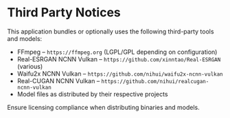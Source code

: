 # Third Party Notices

This application bundles or optionally uses the following third-party tools and models:

- FFmpeg – `https://ffmpeg.org` (LGPL/GPL depending on configuration)
- Real-ESRGAN NCNN Vulkan – `https://github.com/xinntao/Real-ESRGAN` (various)
- Waifu2x NCNN Vulkan – `https://github.com/nihui/waifu2x-ncnn-vulkan`
- Real-CUGAN NCNN Vulkan – `https://github.com/nihui/realcugan-ncnn-vulkan`
- Model files as distributed by their respective projects

Ensure licensing compliance when distributing binaries and models.
